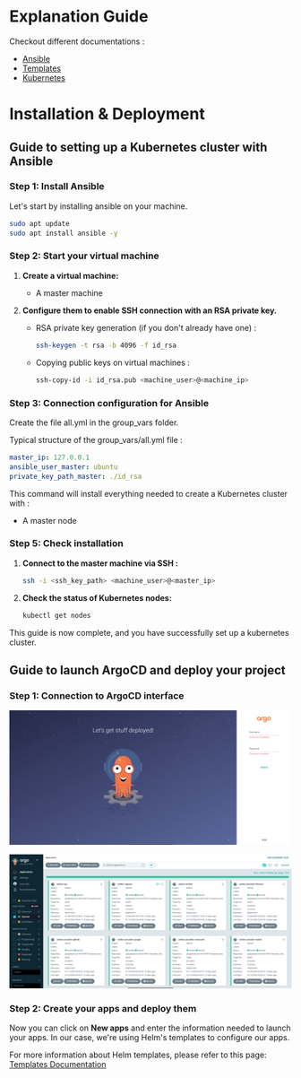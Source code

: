 # Explanation Guide

Checkout different documentations :
- [Ansible](./ansible/index.md)
- [Templates](./templates/index.md)
- [Kubernetes](./kubernetes/index.md)

# Installation & Deployment

## Guide to setting up a Kubernetes cluster with Ansible

### Step 1: Install Ansible
Let's start by installing ansible on your machine.


```bash
sudo apt update
sudo apt install ansible -y
```

### Step 2: Start your virtual machine

1. **Create a virtual machine:**
    - A master machine

2. **Configure them to enable SSH connection with an RSA private key.**
    - RSA private key generation (if you don't already have one) :

         ```bash
         ssh-keygen -t rsa -b 4096 -f id_rsa
         ```
    - Copying public keys on virtual machines :

         ```bash
         ssh-copy-id -i id_rsa.pub <machine_user>@<machine_ip>
         ```

### Step 3: Connection configuration for Ansible

Create the file all.yml in the group_vars folder.

Typical structure of the group_vars/all.yml file :

```yaml
master_ip: 127.0.0.1
ansible_user_master: ubuntu
private_key_path_master: ./id_rsa
```

This command will install everything needed to create a Kubernetes cluster with :

- A master node

### Step 5: Check installation

1. **Connect to the master machine via SSH :**

    ```bash
    ssh -i <ssh_key_path> <machine_user>@<master_ip>
    ```

2. **Check the status of Kubernetes nodes:**

    ```bash
    kubectl get nodes
    ```

This guide is now complete, and you have successfully set up a kubernetes cluster.

## Guide to launch ArgoCD and deploy your project

### Step 1: Connection to ArgoCD interface

![ArgoCD interface](./images/argocd.png)

![ArgoCD Main Page](./images/argocdMainPage.png)

### Step 2: Create your apps and deploy them 

Now you can click on **New apps** and enter the information needed to launch your apps.
In our case, we're using Helm's templates to configure our apps.

For more information about Helm templates, please refer to this page:  [Templates Documentation](./templates/index.md)